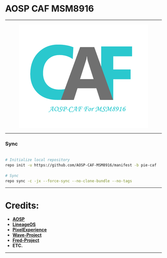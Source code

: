 # AOSP CAF MSM8916 #
-----------------------------------------------------------------------------

<p align="center">
 <img src="https://github.com/aosp-caf-msm8916/manifest/blob/pie-caf/logo.png" > 
</p>

-----------------------------------------------------------------------------
### Sync ###

```bash

# Initialize local repository
repo init -u https://github.com/AOSP-CAF-MSM8916/manifest -b pie-caf

# Sync
repo sync -c -jx --force-sync --no-clone-bundle --no-tags
```

-----------------------------------------------------------------------------
Credits:
=======
 * [**AOSP**](https://android.googlesource.com)
 * [**LineageOS**](https://github.com/LineageOS)
 * [**PixelExperience**](https://github.com/PixelExperience)
 * [**Wave-Project**](https://github.com/Wave-Project)
 * [**Fred-Project**](https://github.com/FredRebase) 
 * **ETC.**

-----------------------------------------------------------------------------
